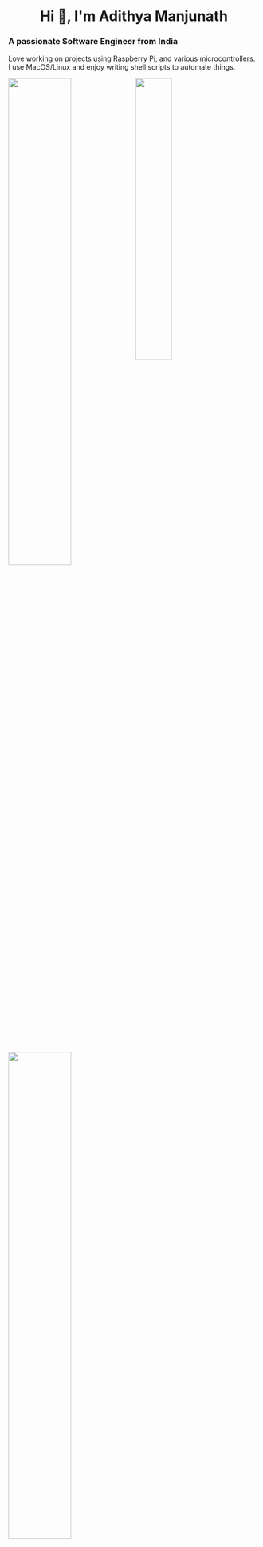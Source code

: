 <h1 align="center">Hi 👋, I'm Adithya Manjunath</h1>
<h3 align="left">A passionate Software Engineer from India</h3>
<p align="left">Love working on projects using Raspberry Pi, and various microcontrollers. </br>I use MacOS/Linux and enjoy writing shell scripts to automate things.</p>
<img align="left" width=50% src = "https://github-readme-stats.vercel.app/api?username=Cr4zySh4rk&show_icons=true&theme=radical" />
<img align="left" width=38% src = "https://github-readme-stats.vercel.app/api/top-langs/?username=Cr4zySh4rk&layout=compact&theme=radical" />
<img align="center" width=50% src = "https://github-readme-streak-stats.herokuapp.com/?user=Cr4zySh4rk&theme=radical" />
